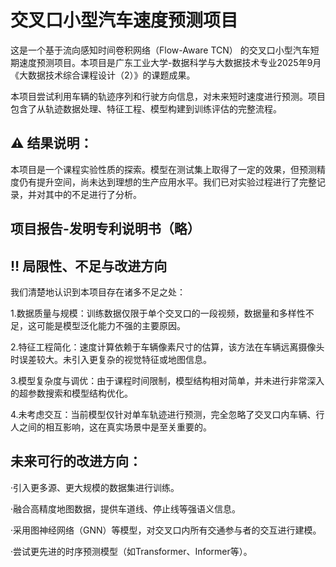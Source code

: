 # 交叉口小型汽车速度预测项目

这是一个基于流向感知时间卷积网络（Flow-Aware TCN） 的交叉口小型汽车短期速度预测项目。本项目是广东工业大学-数据科学与大数据技术专业2025年9月《大数据技术综合课程设计（2）》的课题成果。

本项目尝试利用车辆的轨迹序列和行驶方向信息，对未来短时速度进行预测。项目包含了从轨迹数据处理、特征工程、模型构建到训练评估的完整流程。

## ⚠️ 结果说明：

本项目是一个课程实验性质的探索。模型在测试集上取得了一定的效果，但预测精度仍有提升空间，尚未达到理想的生产应用水平。我们已对实验过程进行了完整记录，并对其中的不足进行了分析。

## 项目报告-发明专利说明书（略）

## ‼️ 局限性、不足与改进方向
我们清楚地认识到本项目存在诸多不足之处：

1.数据质量与规模：训练数据仅限于单个交叉口的一段视频，数据量和多样性不足，这可能是模型泛化能力不强的主要原因。

2.特征工程简化：速度计算依赖于车辆像素尺寸的估算，该方法在车辆远离摄像头时误差较大。未引入更复杂的视觉特征或地图信息。

3.模型复杂度与调优：由于课程时间限制，模型结构相对简单，并未进行非常深入的超参数搜索和模型结构优化。

4.未考虑交互：当前模型仅针对单车轨迹进行预测，完全忽略了交叉口内车辆、行人之间的相互影响，这在真实场景中是至关重要的。

## 未来可行的改进方向：

·引入更多源、更大规模的数据集进行训练。

·融合高精度地图数据，提供车道线、停止线等强语义信息。

·采用图神经网络（GNN）等模型，对交叉口内所有交通参与者的交互进行建模。

·尝试更先进的时序预测模型（如Transformer、Informer等）。

